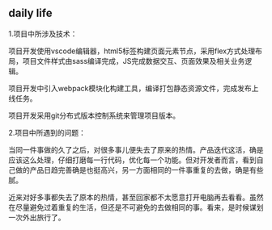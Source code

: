 ## daily life

1.项目中所涉及技术：

项目开发使用vscode编辑器，html5标签构建页面元素节点，采用flex方式处理布局，项目文件样式由sass编译完成，JS完成数据交互、页面效果及相关业务逻辑。

项目开发中引入webpack模块化构建工具，编译打包静态资源文件，完成发布上线任务。

项目开发采用git分布式版本控制系统来管理项目版本。

2.项目中所遇到的问题：

当同一件事做的久了之后，对很多事儿便失去了原来的热情。产品迭代这活，确是应该这么处理，仔细打磨每一行代码，优化每一个功能。但对开发者而言，看到自己做的产品日趋完善确是也挺高兴，另一方面相同的一件事重复的去做，确是有些腻。

近来对好多事都失去了原本的热情，甚至回家都不太愿意打开电脑再去看看。虽然在尽量避免过着重复的生活，但还是不可避免的去做相同的事。看来，是时候谋划一次外出旅行了。